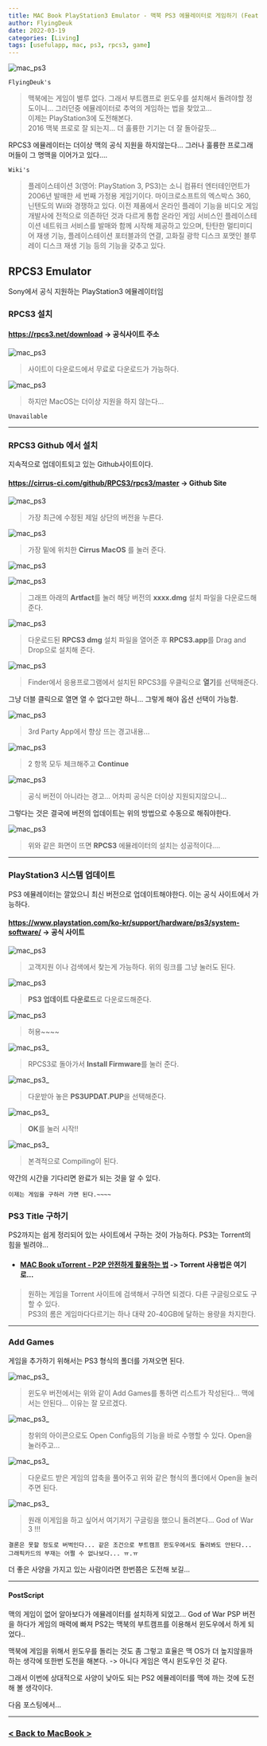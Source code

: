```yaml
---
title: MAC Book PlayStation3 Emulator - 맥북 PS3 에뮬레이터로 게임하기 (Feat. RPCS3)
author: FlyingDeuk
date: 2022-03-19
categories: [Living]
tags: [usefulapp, mac, ps3, rpcs3, game]
---
```


![mac_ps3](/img/living/macbook/mac_ps3_1.jpg)

`FlyingDeuk's`
> 맥북에는 게임이 별루 없다. 그래서 부트캠프로 윈도우를 설치해서 돌려야할 정도이니... 그러던중 에뮬레이터로 추억의 게임하는 법을 찾았고...<br>
이제는 PlayStation3에 도전해본다. <br>
2016 맥북 프로로 잘 되는지... 더 훌륭한 기기는 더 잘 돌아갈듯...

RPCS3 에뮬레이터는 더이상 맥의 공식 지원을 하지않는다... 그러나 훌륭한 프로그래머들이 그 명맥을 이어가고 있다....

`Wiki's`
> 플레이스테이션 3(영어: PlayStation 3, PS3)는 소니 컴퓨터 엔터테인먼트가 2006년 발매한 세 번째 가정용 게임기이다.
마이크로소프트의 엑스박스 360, 닌텐도의 Wii와 경쟁하고 있다. 이전 제품에서 온라인 플레이 기능을 비디오 게임 개발사에 전적으로 의존하던 것과 다르게 통합 온라인 게임 서비스인 플레이스테이션 네트워크 서비스를 발매와 함께 시작해 제공하고 있으며, 탄탄한 멀티미디어 재생 기능, 플레이스테이션 포터블과의 연결, 고화질 광학 디스크 포맷인 블루레이 디스크 재생 기능 등의 기능을 갖추고 있다.

## RPCS3 Emulator
Sony에서 공식 지원하는 PlayStation3 에뮬레이터임

### RPCS3 설치
#### <https://rpcs3.net/download> -> 공식사이트 주소

![mac_ps3](/img/living/macbook/mac_ps3_2.jpg)
> 사이트이 다운로드에서 무료로 다운로드가 가능하다.

![mac_ps3](/img/living/macbook/mac_ps3_3.jpg)
> 하지만 MacOS는 더이상 지원을 하지 않는다...

`Unavailable`

--------

### RPCS3 Github 에서 설치
지속적으로 업데이트되고 있는 Github사이트이다.

#### <https://cirrus-ci.com/github/RPCS3/rpcs3/master> -> Github Site

![mac_ps3](/img/living/macbook/mac_ps3_4.jpg)

> 가장 최근에 수정된 제일 상단의 버전을 누른다.

![mac_ps3](/img/living/macbook/mac_ps3_5.jpg)

> 가장 밑에 위치한 **Cirrus MacOS** 를 눌러 준다.

![mac_ps3](/img/living/macbook/mac_ps3_6.jpg)

![mac_ps3](/img/living/macbook/mac_ps3_7.jpg)

> 그래프 아래의 **Artfact**를 눌러 해당 버전의 **xxxx.dmg** 설치 파일을 다운로드해준다.

![mac_ps3](/img/living/macbook/mac_ps3_11.jpg)
> 다운로드된 **RPCS3 dmg** 설치 파일을 열어준 후 **RPCS3.app**를 Drag and Drop으로 설치해 준다.

![mac_ps3](/img/living/macbook/mac_ps3_12.jpg)
> Finder에서 응용프로그램에서 설치된 RPCS3를 우클릭으로 **열기**를 선택해준다.

그냥 더블 클릭으로 열면 열 수 없다고만 하니... 그렇게 해야 옵션 선택이 가능함.

![mac_ps3](/img/living/macbook/mac_ps3_13.jpg)
> 3rd Party App에서 향상 뜨는 경고내용...

![mac_ps3](/img/living/macbook/mac_ps3_14.jpg)
> 2 항목 모두 체크해주고 **Continue**

![mac_ps3](/img/living/macbook/mac_ps3_15.jpg)
> 공식 버전이 아니라는 경고... 어차피 공식은 더이상 지원되지않으니...

그렇다는 것은 결국에 버전의 업데이트는 위의 방법으로 수동으로 해줘야한다.

![mac_ps3](/img/living/macbook/mac_ps3_16.jpg)
> 위와 같은 화면이 뜨면 **RPCS3** 에뮬레이터의 설치는 성공적이다....

-------------

### PlayStation3 시스템 업데이트
PS3 에뮬레이터는 깔았으니 최신 버전으로 업데이트해야한다. 이는 공식 사이트에서 가능하다.

#### <https://www.playstation.com/ko-kr/support/hardware/ps3/system-software/> -> 공식 사이트

![mac_ps3](/img/living/macbook/mac_ps3_8.jpg)
> 고객지원 이나 검색에서 찾는게 가능하다. 위의 링크를 그냥 눌러도 된다.

![mac_ps3](/img/living/macbook/mac_ps3_9.jpg)
> **PS3 업데이트 다운로드**로 다운로드해준다.

![mac_ps3](/img/living/macbook/mac_ps3_10.jpg)
> 허용~~~~

![mac_ps3_](/img/living/macbook/mac_ps3_17.jpg)
> RPCS3로 돌아가서 **Install Firmware**를 눌러 준다.

![mac_ps3_](/img/living/macbook/mac_ps3_18.jpg)
> 다운받아 놓은 **PS3UPDAT.PUP**을 선택해준다.

![mac_ps3_](/img/living/macbook/mac_ps3_19.jpg)
> **OK**를 눌러 시작!!

![mac_ps3_](/img/living/macbook/mac_ps3_20.jpg)
> 본격적으로 Compiling이 된다.

약간의 시간을 기다리면 완료가 되는 것을 알 수 있다. <br>

`이제는 게임을 구하러 가면 된다.~~~~`

### PS3 Title 구하기
PS2까지는 쉽게 정리되어 있는 사이트에서 구하는 것이 가능하다. PS3는 Torrent의 힘을 빌려야...

- #### [MAC Book uTorrent - P2P 안전하게 활용하는 법](/posts/MacTorrent/) -> Torrent 사용법은 여기로...

> 원하는 게임을 Torrent 사이트에 검색해서 구하면 되겠다. 다른 구글링으로도 구할 수 있다. <br>
PS3의 롬은 게임마다다르기는 하나 대략 20-40GB에 달하는 용량을 차지한다.

------------

### Add Games
게임을 추가하기 위해서는 PS3 형식의 폴더를 가져오면 된다.

![mac_ps3_](/img/living/macbook/mac_ps3_21.jpg)
> 윈도우 버전에서는 위와 같이 Add Games를 통하면 리스트가 작성된다... 맥에서는 안된다... 이유는 잘 모르겠다.

![mac_ps3_](/img/living/macbook/mac_ps3_23.jpg)
> 창위의 아이콘으로도 Open Config등의 기능을 바로 수행할 수 있다. Open을 눌러주고...

![mac_ps3_](/img/living/macbook/mac_ps3_24.jpg)
> 다운로드 받은 게임의 압축을 풀어주고 위와 같은 형식의 폴더에서 Open을 눌러주면 된다.

![mac_ps3_](/img/living/macbook/mac_ps3_25.jpg)
> 원래 이게임을 하고 싶어서 여기저기 구글링을 했으니 돌려본다... God of War 3 !!!

`결론은 못할 정도로 버벅인다... 같은 조건으로 부트캠프 윈도우에서도 돌려봐도 안된다... 그래픽카드의 부재는 어쩔 수 없나보다... ㅠ.ㅠ`

더 좋은 사양을 가지고 있는 사람이라면 한번쯤은 도전해 보길...

------

#### PostScript
맥의 게임이 없어 알아보다가 에뮬레이터를 설치하게 되었고... God of War PSP 버전을 하다가 게임의 매력에 빠져 PS2는 맥북의 부트캠프를 이용해서 윈도우에서 하게 되었다..

맥북에 게임을 위해서 윈도우를 돌리는 것도 좀 그렇고 효율은 맥 OS가 더 높지않을까 하는 생각에 또한번 도전을 해본다. -> 아니다 게임은 역시 윈도우인 것 같다.

그래서 이번에 상대적으로 사양이 낮아도 되는 PS2 에뮬레이터를 맥에 까는 것에 도전해 볼 생각이다.

다음 포스팅에서...

-----------

### [< Back to MacBook >](/posts/Macbook/)
